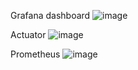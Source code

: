 Grafana dashboard
![image](https://github.com/godvlader/movie-api-spring/assets/79583000/c3391903-a475-4a55-ab85-83b35c8eb3d1)

Actuator
![image](https://github.com/godvlader/movie-api-spring/assets/79583000/1542a097-cdf7-4db3-8296-17916f9b06e8)

Prometheus
![image](https://github.com/godvlader/movie-api-spring/assets/79583000/662e4782-c9b8-44db-afa7-0f18f8cfbc3a)
